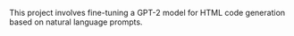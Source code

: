 This project involves fine-tuning a GPT-2 model for HTML code generation based on natural language prompts. 
